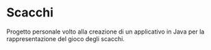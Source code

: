 # Scacchi
Progetto personale volto alla creazione di un applicativo in Java per la rappresentazione 
del gioco degli scacchi.